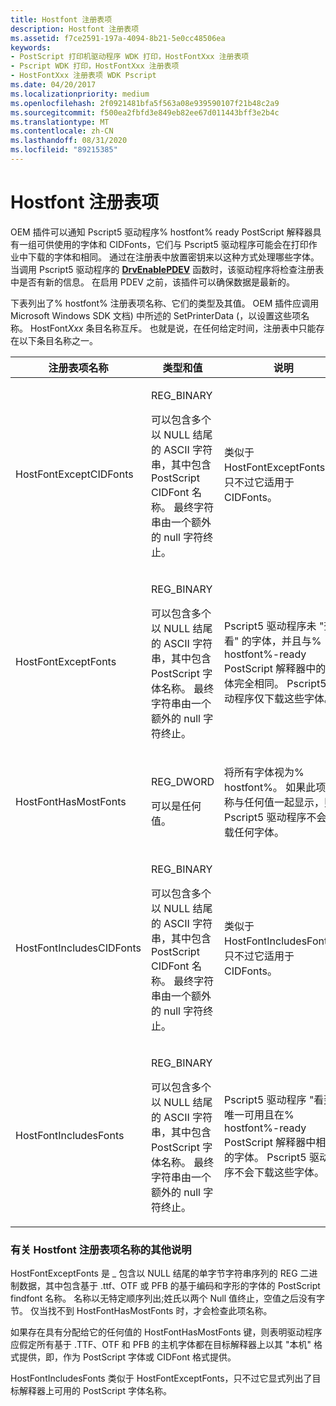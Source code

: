 ```yaml
---
title: Hostfont 注册表项
description: Hostfont 注册表项
ms.assetid: f7ce2591-197a-4094-8b21-5e0cc48506ea
keywords:
- PostScript 打印机驱动程序 WDK 打印，HostFontXxx 注册表项
- Pscript WDK 打印，HostFontXxx 注册表项
- HostFontXxx 注册表项 WDK Pscript
ms.date: 04/20/2017
ms.localizationpriority: medium
ms.openlocfilehash: 2f0921481bfa5f563a08e939590107f21b48c2a9
ms.sourcegitcommit: f500ea2fbfd3e849eb82ee67d011443bff3e2b4c
ms.translationtype: MT
ms.contentlocale: zh-CN
ms.lasthandoff: 08/31/2020
ms.locfileid: "89215385"
---
```

# <a name="hostfont-registry-entries"></a>Hostfont 注册表项





OEM 插件可以通知 Pscript5 驱动程序% hostfont% ready PostScript 解释器具有一组可供使用的字体和 CIDFonts，它们与 Pscript5 驱动程序可能会在打印作业中下载的字体和相同。 通过在注册表中放置密钥来以这种方式处理哪些字体。 当调用 Pscript5 驱动程序的 [**DrvEnablePDEV**](/windows/win32/api/winddi/nf-winddi-drvenablepdev) 函数时，该驱动程序将检查注册表中是否有新的信息。 在启用 PDEV 之前，该插件可以确保数据是最新的。

下表列出了% hostfont% 注册表项名称、它们的类型及其值。 OEM 插件应调用 Microsoft Windows SDK 文档) 中所述的 SetPrinterData (，以设置这些项名称。 HostFont*Xxx* 条目名称互斥。 也就是说，在任何给定时间，注册表中只能存在以下条目名称之一。

<table>
<colgroup>
<col width="33%" />
<col width="33%" />
<col width="33%" />
</colgroup>
<thead>
<tr class="header">
<th>注册表项名称</th>
<th>类型和值</th>
<th>说明</th>
</tr>
</thead>
<tbody>
<tr class="odd">
<td><p>HostFontExceptCIDFonts</p></td>
<td><p>REG_BINARY</p>
<p>可以包含多个以 NULL 结尾的 ASCII 字符串，其中包含 PostScript CIDFont 名称。 最终字符串由一个额外的 null 字符终止。</p></td>
<td><p>类似于 HostFontExceptFonts，只不过它适用于 CIDFonts。</p></td>
</tr>
<tr class="even">
<td><p>HostFontExceptFonts</p></td>
<td><p>REG_BINARY</p>
<p>可以包含多个以 NULL 结尾的 ASCII 字符串，其中包含 PostScript 字体名称。 最终字符串由一个额外的 null 字符终止。</p></td>
<td><p>Pscript5 驱动程序未 "查看" 的字体，并且与% hostfont%-ready PostScript 解释器中的字体完全相同。 Pscript5 驱动程序仅下载这些字体。</p></td>
</tr>
<tr class="odd">
<td><p>HostFontHasMostFonts</p></td>
<td><p>REG_DWORD</p>
<p>可以是任何值。</p></td>
<td><p>将所有字体视为% hostfont%。 如果此项名称与任何值一起显示，则 Pscript5 驱动程序不会下载任何字体。</p></td>
</tr>
<tr class="even">
<td><p>HostFontIncludesCIDFonts</p></td>
<td><p>REG_BINARY</p>
<p>可以包含多个以 NULL 结尾的 ASCII 字符串，其中包含 PostScript CIDFont 名称。 最终字符串由一个额外的 null 字符终止。</p></td>
<td><p>类似于 HostFontIncludesFonts，只不过它适用于 CIDFonts。</p></td>
</tr>
<tr class="odd">
<td><p>HostFontIncludesFonts</p></td>
<td><p>REG_BINARY</p>
<p>可以包含多个以 NULL 结尾的 ASCII 字符串，其中包含 PostScript 字体名称。 最终字符串由一个额外的 null 字符终止。</p></td>
<td><p>Pscript5 驱动程序 "看到" 唯一可用且在% hostfont%-ready PostScript 解释器中相同的字体。 Pscript5 驱动程序不会下载这些字体。</p></td>
</tr>
</tbody>
</table>

 

### <a name="additional-notes-on-hostfont-registry-entry-names"></a>有关 Hostfont 注册表项名称的其他说明

HostFontExceptFonts 是 \_ 包含以 NULL 结尾的单字节字符串序列的 REG 二进制数据，其中包含基于 .ttf、OTF 或 PFB 的基于编码和字形的字体的 PostScript findfont 名称。 名称以无特定顺序列出;姓氏以两个 Null 值终止，空值之后没有字节。 仅当找不到 HostFontHasMostFonts 时，才会检查此项名称。

如果存在具有分配给它的任何值的 HostFontHasMostFonts 键，则表明驱动程序应假定所有基于 .TTF、OTF 和 PFB 的主机字体都在目标解释器上以其 "本机" 格式提供，即，作为 PostScript 字体或 CIDFont 格式提供。

HostFontIncludesFonts 类似于 HostFontExceptFonts，只不过它显式列出了目标解释器上可用的 PostScript 字体名称。

 

